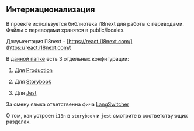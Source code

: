 ## Интернационализация

В проекте используется библиотека i18next для работы с переводами.
Файлы с переводами хранятся в public/locales.

Документация i18next - [https://react.i18next.com/](https://react.i18next.com/)

В [данной папке](src/shared/config/i18n) есть 3 отдельных конфигурации:

1. Для [Production](src/shared/config/i18n/i18n.ts)

2. Для [Storybook](src/shared/config/i18n/i18nForStorybook.ts)

3. Для [Jest](src/shared/config/i18n/i18nForTests.ts)

За смену языка ответственна фича [LangSwitcher](/src/features/LangSwitcher) <!-- #read -->

О том, как устроен `i18n` в `storybook` и `jest` смотрите в соответствующих разделах.
